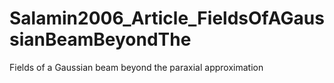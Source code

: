 # Salamin2006_Article_FieldsOfAGaussianBeamBeyondThe
Fields of a Gaussian beam beyond the paraxial approximation
